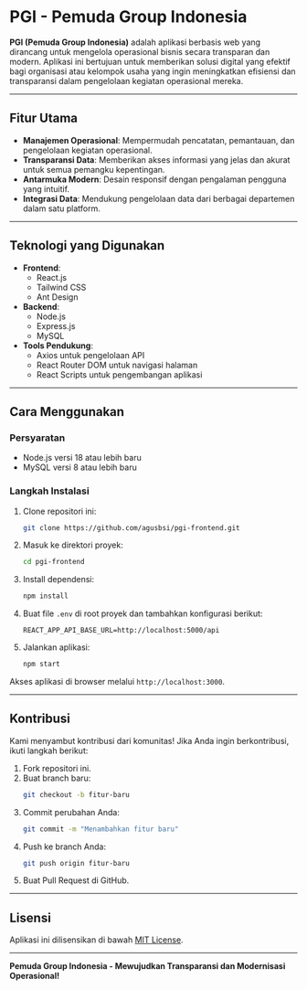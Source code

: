 # PGI - Pemuda Group Indonesia

**PGI (Pemuda Group Indonesia)** adalah aplikasi berbasis web yang dirancang untuk mengelola operasional bisnis secara transparan dan modern. Aplikasi ini bertujuan untuk memberikan solusi digital yang efektif bagi organisasi atau kelompok usaha yang ingin meningkatkan efisiensi dan transparansi dalam pengelolaan kegiatan operasional mereka.

---

## **Fitur Utama**

- **Manajemen Operasional**: Mempermudah pencatatan, pemantauan, dan pengelolaan kegiatan operasional.
- **Transparansi Data**: Memberikan akses informasi yang jelas dan akurat untuk semua pemangku kepentingan.
- **Antarmuka Modern**: Desain responsif dengan pengalaman pengguna yang intuitif.
- **Integrasi Data**: Mendukung pengelolaan data dari berbagai departemen dalam satu platform.

---

## **Teknologi yang Digunakan**

- **Frontend**:
  - React.js
  - Tailwind CSS
  - Ant Design
- **Backend**:
  - Node.js
  - Express.js
  - MySQL
- **Tools Pendukung**:
  - Axios untuk pengelolaan API
  - React Router DOM untuk navigasi halaman
  - React Scripts untuk pengembangan aplikasi

---

## **Cara Menggunakan**

### **Persyaratan**

- Node.js versi 18 atau lebih baru
- MySQL versi 8 atau lebih baru

### **Langkah Instalasi**

1. Clone repositori ini:

   ```bash
   git clone https://github.com/agusbsi/pgi-frontend.git
   ```

2. Masuk ke direktori proyek:

   ```bash
   cd pgi-frontend
   ```

3. Install dependensi:

   ```bash
   npm install
   ```

4. Buat file `.env` di root proyek dan tambahkan konfigurasi berikut:

   ```env
   REACT_APP_API_BASE_URL=http://localhost:5000/api
   ```

5. Jalankan aplikasi:
   ```bash
   npm start
   ```

Akses aplikasi di browser melalui `http://localhost:3000`.

---

## **Kontribusi**

Kami menyambut kontribusi dari komunitas! Jika Anda ingin berkontribusi, ikuti langkah berikut:

1. Fork repositori ini.
2. Buat branch baru:
   ```bash
   git checkout -b fitur-baru
   ```
3. Commit perubahan Anda:
   ```bash
   git commit -m "Menambahkan fitur baru"
   ```
4. Push ke branch Anda:
   ```bash
   git push origin fitur-baru
   ```
5. Buat Pull Request di GitHub.

---

## **Lisensi**

Aplikasi ini dilisensikan di bawah [MIT License](LICENSE).

---

**Pemuda Group Indonesia - Mewujudkan Transparansi dan Modernisasi Operasional!**
